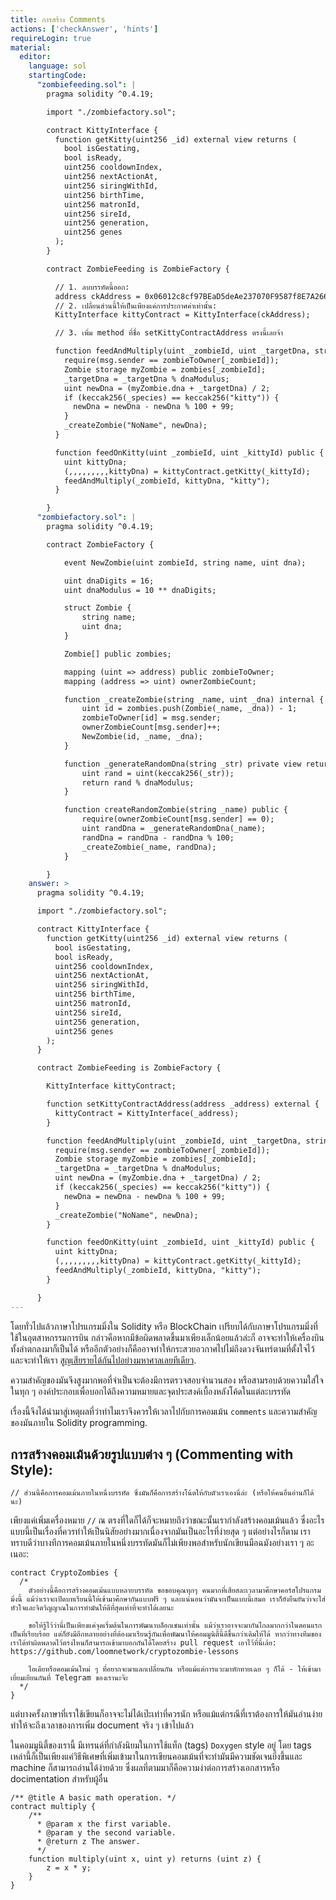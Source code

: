 ```yaml
---
title: การสร้าง Comments
actions: ['checkAnswer', 'hints']
requireLogin: true
material:
  editor:
    language: sol
    startingCode:
      "zombiefeeding.sol": |
        pragma solidity ^0.4.19;

        import "./zombiefactory.sol";

        contract KittyInterface {
          function getKitty(uint256 _id) external view returns (
            bool isGestating,
            bool isReady,
            uint256 cooldownIndex,
            uint256 nextActionAt,
            uint256 siringWithId,
            uint256 birthTime,
            uint256 matronId,
            uint256 sireId,
            uint256 generation,
            uint256 genes
          );
        }

        contract ZombieFeeding is ZombieFactory {

          // 1. ลบบรรทัดนี้ออก:
          address ckAddress = 0x06012c8cf97BEaD5deAe237070F9587f8E7A266d;
          // 2. เปลี่ยนส่วนนี้ให้เป็นเพียงแค่การประกาศค่าเท่านั้น:
          KittyInterface kittyContract = KittyInterface(ckAddress);

          // 3. เพิ่ม method ที่ชื่อ setKittyContractAddress ตรงนี้เลยจ้า

          function feedAndMultiply(uint _zombieId, uint _targetDna, string _species) public {
            require(msg.sender == zombieToOwner[_zombieId]);
            Zombie storage myZombie = zombies[_zombieId];
            _targetDna = _targetDna % dnaModulus;
            uint newDna = (myZombie.dna + _targetDna) / 2;
            if (keccak256(_species) == keccak256("kitty")) {
              newDna = newDna - newDna % 100 + 99;
            }
            _createZombie("NoName", newDna);
          }

          function feedOnKitty(uint _zombieId, uint _kittyId) public {
            uint kittyDna;
            (,,,,,,,,,kittyDna) = kittyContract.getKitty(_kittyId);
            feedAndMultiply(_zombieId, kittyDna, "kitty");
          }

        }
      "zombiefactory.sol": |
        pragma solidity ^0.4.19;

        contract ZombieFactory {

            event NewZombie(uint zombieId, string name, uint dna);

            uint dnaDigits = 16;
            uint dnaModulus = 10 ** dnaDigits;

            struct Zombie {
                string name;
                uint dna;
            }

            Zombie[] public zombies;

            mapping (uint => address) public zombieToOwner;
            mapping (address => uint) ownerZombieCount;

            function _createZombie(string _name, uint _dna) internal {
                uint id = zombies.push(Zombie(_name, _dna)) - 1;
                zombieToOwner[id] = msg.sender;
                ownerZombieCount[msg.sender]++;
                NewZombie(id, _name, _dna);
            }

            function _generateRandomDna(string _str) private view returns (uint) {
                uint rand = uint(keccak256(_str));
                return rand % dnaModulus;
            }

            function createRandomZombie(string _name) public {
                require(ownerZombieCount[msg.sender] == 0);
                uint randDna = _generateRandomDna(_name);
                randDna = randDna - randDna % 100;
                _createZombie(_name, randDna);
            }

        }
    answer: >
      pragma solidity ^0.4.19;

      import "./zombiefactory.sol";

      contract KittyInterface {
        function getKitty(uint256 _id) external view returns (
          bool isGestating,
          bool isReady,
          uint256 cooldownIndex,
          uint256 nextActionAt,
          uint256 siringWithId,
          uint256 birthTime,
          uint256 matronId,
          uint256 sireId,
          uint256 generation,
          uint256 genes
        );
      }

      contract ZombieFeeding is ZombieFactory {

        KittyInterface kittyContract;

        function setKittyContractAddress(address _address) external {
          kittyContract = KittyInterface(_address);
        }

        function feedAndMultiply(uint _zombieId, uint _targetDna, string _species) public {
          require(msg.sender == zombieToOwner[_zombieId]);
          Zombie storage myZombie = zombies[_zombieId];
          _targetDna = _targetDna % dnaModulus;
          uint newDna = (myZombie.dna + _targetDna) / 2;
          if (keccak256(_species) == keccak256("kitty")) {
            newDna = newDna - newDna % 100 + 99;
          }
          _createZombie("NoName", newDna);
        }

        function feedOnKitty(uint _zombieId, uint _kittyId) public {
          uint kittyDna;
          (,,,,,,,,,kittyDna) = kittyContract.getKitty(_kittyId);
          feedAndMultiply(_zombieId, kittyDna, "kitty");
        }

      }
---
```


โดยทั่วไปแล้วภาษาโปรแกรมมิ่งใน Solidity หรือ BlockChain เปรียบได้กับภาษาโปรแกรมมิ่งที่ใช้ในอุตสาหกรรมการบิน กล่าวคือหากมีข้อผิดพลาดขึ้นมาเพียงเล็กน้อยแล้วล่ะก็ อาจจะทำให้เครื่องบินทั้งลำตกลงมาก็เป็นได้ หรืออีกตัวอย่างก็คืออาจทำให้กระสวยอวกาศไปไม่ถึงดวงจันทร์ตามที่ตั้งใจไว้ และจะทำให้เรา [สูญเสียรายได้กันไปอย่างมหาศาลเลยทีเดียว](https://medium.com/chain-cloud-company-blog/parity-multisig-hack-again-b46771eaa838).

ความสำคัญของมันจึงสูงมากพอที่จำเป็นจะต้องมีการตรวจสอบจำนวนสอง หรือสามรอบด้วยความใส่ใจในทุก ๆ องค์ประกอบเพื่อบอกได้ถึงความหมายและจุดประสงค์เบื้องหลังโค้ดในแต่ละบรรทัด

เรื่องนี้จึงได้นำมาสู่เหตุผลที่ว่าทำไมเราจึงควรให้เวลาไปกับการคอมเม้น `comments` และความสำคัญของมันภายใน Solidity programming. 

## การสร้างคอมเม้นด้วยรูปแบบต่าง ๆ (Commenting with Style):

```
// ส่วนนี้คือการคอมเม้นภายในหนึ่งบรรทัด ซึ่งมันก็คือการสร้างโน้ตให้กับตัวเราเองนี่ล่ะ (หรือให้คนอื่นอ่านก็ได้นะ)
```

เพียงแค่เพิ่มเครื่องหมาย `//` ณ ตรงที่ใดก็ได้ก็จะหมายถึงว่าขณะนั้นเรากำลังสร้างคอมเม้นแล้ว ซึ่งอะไรแบบนี้เป็นเรื่องที่ควรทำให้เป็นนิสัยอย่างมากเนื่องจากมันเป็นอะไรที่ง่ายสุด ๆ แต่อย่างไรก็ตาม เราทราบดีว่าบางทีการคอมเม้นภายในหนึ่งบรรทัดมันก็ไม่เพียงพอสำหรับนักเขียนมือฉมังอย่างเรา ๆ อะเนอะ:

```
contract CryptoZombies {
  /*
    ตัวอย่างนี้คือการสร้างคอมเม้นแบบหลายบรรทัด ขอขอบคุณทุกๆ คนมากที่เสียสละเวลามาศึกษาคอร์สโปรแกรมมิ่งนี้ แม้ว่าเราจะเปิดบทเรียนนี้ให้เข้ามาศึกษากันแบบฟรี ๆ และแน่นอนว่ามันจะเป็นแบบนี้เสมอ เราก็ยังยืนยันว่าจะใส่หัวใจและจิตวิญญาณในการทำมันให้ดีที่สุดเท่าที่จะทำได้เลยนะ

    ขอให้รู้ไว้ว่านี่เป็นเพียงแค่จุดเริ่มต้นในการพัฒนาบล็อกเชนเท่านั้น แม้ว่าเราอาจจะมากันไกลมากกว่าในตอนแรกเป็นที่เรียบร้อย แต่ก็ยังมีอีกหลายอย่างที่ต้องมาเรียนรู้กันเพื่อพัฒนาให้คอมมูนิตี้นี้ดีขึ้นกว่าเดิมให้ได้ หากว่าทางทีมของเราได้ทำผิดพลาดไว้ตรงไหนก็สามารถเข้ามาบอกกันได้โดยสร้าง pull request เอาไว้ที่นี่เล้ย: https://github.com/loomnetwork/cryptozombie-lessons

    ไอเดียหรือคอมเม้นใหม่ ๆ ที่อยากจะมาแลกเปลี่ยนกัน หรือแม้แต่การแวะมาทักทายเฉย ๆ ก็ได้ - ให้เข้ามาเยี่ยมเยียนกันที่ Telegram ของเรานะจ๊ะ
  */
}
```

แต่บางครั้งภาษาที่เราใช้เขียนก็อาจจะไม่ได้เป๊ะเท่าที่ควรนัก หรือแม้แต่กรณีที่เราต้องการให้มันอ่านง่าย ทำให้จะถึงเวลาของการเพิ่ม document จริง ๆ เข้าไปแล้ว

ในคอมมูนิตี้ของเรานี้ มีเทรนด์ที่กำลังนิยมในการใช้แท็ก (tags) `Doxygen` style อยู่ โดย tags เหล่านี้ก็เป็นเพียงแค่วิธีพิเศษที่เพิ่มเข้ามาในการเขียนคอมเม้นที่จะทำมันมีความชัดเจนยิ่งขึ้นและ machine ก็สามารถอ่านได้ง่ายด้วย ซึ่งผลที่ตามมาก็คือความง่าต่อการสร้างเอกสารหรือ docimentation สำหรับผู้อื่น

```
/** @title A basic math operation. */
contract multiply {
    /** 
      * @param x the first variable.
      * @param y the second variable.
      * @return z The answer.
      */
    function multiply(uint x, uint y) returns (uint z) {
        z = x * y;
    }
}
```